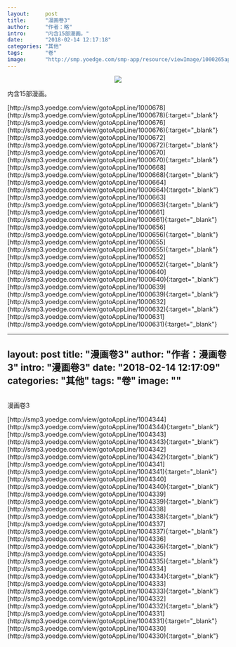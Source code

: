 ```yaml
---
layout:     post
title:      "漫画卷3"
author:     "作者：略"
intro:      "内含15部漫画。"
date:       "2018-02-14 12:17:18"
categories: "其他"
tags:       "卷"
image:      "http://smp.yoedge.com/smp-app/resource/viewImage/1000265appline.png"
---
```

<div style="text-align: center">
<p><img src="http://smp.yoedge.com/smp-app/resource/viewImage/1000265appline.png"/></p>
</div>
<p class="post-meta">
<span>内含15部漫画。</span>
</p>
[http://smp3.yoedge.com/view/gotoAppLine/1000678](http://smp3.yoedge.com/view/gotoAppLine/1000678){:target="_blank"}
[http://smp3.yoedge.com/view/gotoAppLine/1000676](http://smp3.yoedge.com/view/gotoAppLine/1000676){:target="_blank"}
[http://smp3.yoedge.com/view/gotoAppLine/1000672](http://smp3.yoedge.com/view/gotoAppLine/1000672){:target="_blank"}
[http://smp3.yoedge.com/view/gotoAppLine/1000670](http://smp3.yoedge.com/view/gotoAppLine/1000670){:target="_blank"}
[http://smp3.yoedge.com/view/gotoAppLine/1000668](http://smp3.yoedge.com/view/gotoAppLine/1000668){:target="_blank"}
[http://smp3.yoedge.com/view/gotoAppLine/1000664](http://smp3.yoedge.com/view/gotoAppLine/1000664){:target="_blank"}
[http://smp3.yoedge.com/view/gotoAppLine/1000663](http://smp3.yoedge.com/view/gotoAppLine/1000663){:target="_blank"}
[http://smp3.yoedge.com/view/gotoAppLine/1000661](http://smp3.yoedge.com/view/gotoAppLine/1000661){:target="_blank"}
[http://smp3.yoedge.com/view/gotoAppLine/1000656](http://smp3.yoedge.com/view/gotoAppLine/1000656){:target="_blank"}
[http://smp3.yoedge.com/view/gotoAppLine/1000655](http://smp3.yoedge.com/view/gotoAppLine/1000655){:target="_blank"}
[http://smp3.yoedge.com/view/gotoAppLine/1000652](http://smp3.yoedge.com/view/gotoAppLine/1000652){:target="_blank"}
[http://smp3.yoedge.com/view/gotoAppLine/1000640](http://smp3.yoedge.com/view/gotoAppLine/1000640){:target="_blank"}
[http://smp3.yoedge.com/view/gotoAppLine/1000639](http://smp3.yoedge.com/view/gotoAppLine/1000639){:target="_blank"}
[http://smp3.yoedge.com/view/gotoAppLine/1000632](http://smp3.yoedge.com/view/gotoAppLine/1000632){:target="_blank"}
[http://smp3.yoedge.com/view/gotoAppLine/1000631](http://smp3.yoedge.com/view/gotoAppLine/1000631){:target="_blank"}


---
layout:     post
title:      "漫画卷3"
author:     "作者：漫画卷3"
intro:      "漫画卷3"
date:       "2018-02-14 12:17:09"
categories: "其他"
tags:       "卷"
image:      ""
---
<div style="text-align: center">
<p><img src=""/></p>
</div>
<p class="post-meta">
<span>漫画卷3</span>
</p>
[http://smp3.yoedge.com/view/gotoAppLine/1004344](http://smp3.yoedge.com/view/gotoAppLine/1004344){:target="_blank"}
[http://smp3.yoedge.com/view/gotoAppLine/1004343](http://smp3.yoedge.com/view/gotoAppLine/1004343){:target="_blank"}
[http://smp3.yoedge.com/view/gotoAppLine/1004342](http://smp3.yoedge.com/view/gotoAppLine/1004342){:target="_blank"}
[http://smp3.yoedge.com/view/gotoAppLine/1004341](http://smp3.yoedge.com/view/gotoAppLine/1004341){:target="_blank"}
[http://smp3.yoedge.com/view/gotoAppLine/1004340](http://smp3.yoedge.com/view/gotoAppLine/1004340){:target="_blank"}
[http://smp3.yoedge.com/view/gotoAppLine/1004339](http://smp3.yoedge.com/view/gotoAppLine/1004339){:target="_blank"}
[http://smp3.yoedge.com/view/gotoAppLine/1004338](http://smp3.yoedge.com/view/gotoAppLine/1004338){:target="_blank"}
[http://smp3.yoedge.com/view/gotoAppLine/1004337](http://smp3.yoedge.com/view/gotoAppLine/1004337){:target="_blank"}
[http://smp3.yoedge.com/view/gotoAppLine/1004336](http://smp3.yoedge.com/view/gotoAppLine/1004336){:target="_blank"}
[http://smp3.yoedge.com/view/gotoAppLine/1004335](http://smp3.yoedge.com/view/gotoAppLine/1004335){:target="_blank"}
[http://smp3.yoedge.com/view/gotoAppLine/1004334](http://smp3.yoedge.com/view/gotoAppLine/1004334){:target="_blank"}
[http://smp3.yoedge.com/view/gotoAppLine/1004333](http://smp3.yoedge.com/view/gotoAppLine/1004333){:target="_blank"}
[http://smp3.yoedge.com/view/gotoAppLine/1004332](http://smp3.yoedge.com/view/gotoAppLine/1004332){:target="_blank"}
[http://smp3.yoedge.com/view/gotoAppLine/1004331](http://smp3.yoedge.com/view/gotoAppLine/1004331){:target="_blank"}
[http://smp3.yoedge.com/view/gotoAppLine/1004330](http://smp3.yoedge.com/view/gotoAppLine/1004330){:target="_blank"}


